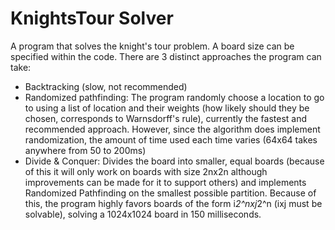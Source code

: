 # KnightsTour Solver
A program that solves the knight's tour problem.
A board size can be specified within the code. 
There are 3 distinct approaches the program can take: 
- Backtracking (slow, not recommended)
- Randomized pathfinding: The program randomly choose a location to go to using a list of location and their weights (how likely should they be chosen, corresponds to Warnsdorff's rule), currently the fastest and recommended approach. However, since the algorithm does implement randomization, the amount of time used each time varies (64x64 takes anywhere from 50 to 200ms)
- Divide & Conquer: Divides the board into smaller, equal boards (because of this it will only work on boards with size 2nx2n although improvements can be made for it to support others) and implements Randomized Pathfinding on the smallest possible partition. Because of this, the program highly favors boards of the form i*2^nxj*2^n (ixj must be solvable), solving a 1024x1024 board in 150 milliseconds. 

